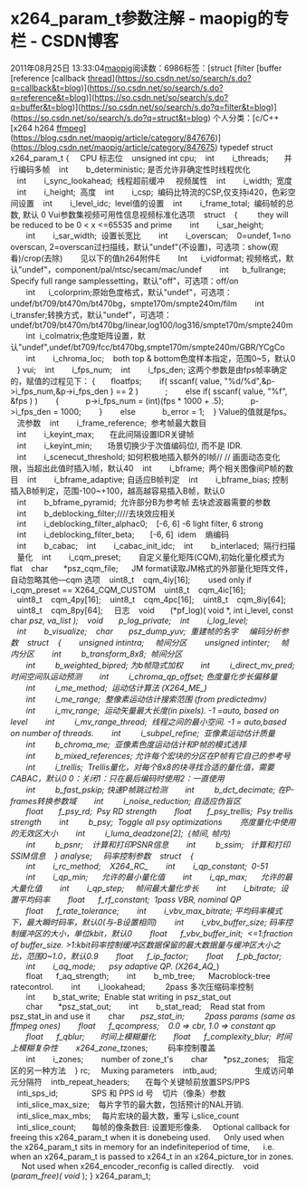 # x264_param_t参数注解 - maopig的专栏 - CSDN博客
2011年08月25日 13:33:04[maopig](https://me.csdn.net/maopig)阅读数：6986标签：[struct																[filter																[buffer																[reference																[callback																[thread](https://so.csdn.net/so/search/s.do?q=thread&t=blog)](https://so.csdn.net/so/search/s.do?q=callback&t=blog)](https://so.csdn.net/so/search/s.do?q=reference&t=blog)](https://so.csdn.net/so/search/s.do?q=buffer&t=blog)](https://so.csdn.net/so/search/s.do?q=filter&t=blog)](https://so.csdn.net/so/search/s.do?q=struct&t=blog)
个人分类：[c/C++																[x264 h264																[ffmpeg](https://blog.csdn.net/maopig/article/category/847674)](https://blog.csdn.net/maopig/article/category/847676)](https://blog.csdn.net/maopig/article/category/847675)
typedef struct x264_param_t
{
    CPU 标志位
   unsigned int cpu;
   int        i_threads;       并行编码多帧
   int        b_deterministic; 是否允许非确定性时线程优化
   int        i_sync_lookahead;  线程超前缓冲
    视频属性
   int        i_width;  宽度
   int        i_height;  高度
   int        i_csp;  编码比特流的CSP,仅支持i420，色彩空间设置
   int        i_level_idc;  level值的设置
   int        i_frame_total;  编码帧的总数, 默认 0
Vui参数集视频可用性信息视频标准化选项
   struct
   {
        they will be reduced to be 0 < x <=65535 and prime
       int        i_sar_height;
       int        i_sar_width;  设置长宽比
       int        i_overscan;    0=undef, 1=no overscan, 2=overscan过扫描线，默认"undef"(不设置)，可选项：show(观看)/crop(去除)
       见以下的值h264附件E
       Int      i_vidformat; 视频格式，默认"undef"，component/pal/ntsc/secam/mac/undef
       int      b_fullrange; Specify full range samplessetting，默认"off"，可选项：off/on
       int      i_colorprim;原始色度格式，默认"undef"，可选项：undef/bt709/bt470m/bt470bg，smpte170m/smpte240m/film
       int   i_transfer;转换方式，默认"undef"，可选项：undef/bt709/bt470m/bt470bg/linear,log100/log316/smpte170m/smpte240m
       int  i_colmatrix;色度矩阵设置，默认"undef",undef/bt709/fcc/bt470bg,smpte170m/smpte240m/GBR/YCgCo
       int        i_chroma_loc;    both top & bottom色度样本指定，范围0~5，默认0
   } vui;
   int        i_fps_num;
   int        i_fps_den;
这两个参数是由fps帧率确定的，赋值的过程见下：
{       floatfps;      
 if( sscanf( value, "%d/%d",&p->i_fps_num,&p->i_fps_den ) == 2 )
           ;
       else if( sscanf( value, "%f", &fps ) )
       {
           p->i_fps_num = (int)(fps * 1000 + .5);
           p->i_fps_den = 1000;
       }
       else
           b_error = 1;
   }
Value的值就是fps。
   流参数
   int        i_frame_reference;  参考帧最大数目
   int        i_keyint_max;       在此间隔设置IDR关键帧
   int        i_keyint_min;       场景切换少于次值编码位I, 而不是 IDR.
   int        i_scenecut_threshold; 如何积极地插入额外的I帧// //
画面动态变化限，当超出此值时插入I帧，默认40
   int        i_bframe;  两个相关图像间P帧的数目
   int        i_bframe_adaptive; 自适应B帧判定
   int        i_bframe_bias; 控制插入B帧判定，范围-100~+100，越高越容易插入B帧，默认0
   int        b_bframe_pyramid;  允许部分B为参考帧
去块滤波器需要的参数
   int        b_deblocking_filter;////去块效应相关
   int        i_deblocking_filter_alphac0;    [-6, 6] -6 light filter, 6 strong
   int        i_deblocking_filter_beta;       [-6, 6]  idem
   熵编码
   int        b_cabac;
   int        i_cabac_init_idc;
   int        b_interlaced;  隔行扫描
   量化
   int        i_cqm_preset;        自定义量化矩阵(CQM),初始化量化模式为flat
   char       *psz_cqm_file;      JM format读取JM格式的外部量化矩阵文件，自动忽略其他—cqm 选项
   uint8_t    cqm_4iy[16];        used only if i_cqm_preset == X264_CQM_CUSTOM
   uint8_t    cqm_4ic[16];
   uint8_t    cqm_4py[16];
   uint8_t    cqm_4pc[16];
   uint8_t    cqm_8iy[64];
   uint8_t    cqm_8py[64];
    日志
   void       (*pf_log)( void *, int i_level, const char *psz, va_list );
   void       *p_log_private;
   int        i_log_level;
   int        b_visualize;
   char       *psz_dump_yuv;  重建帧的名字
    编码分析参数
   struct
   {
       unsigned intintra;     帧间分区
       unsigned intinter;     帧内分区
       int         b_transform_8x8;  帧间分区
       int         b_weighted_bipred; 为b帧隐式加权
       int         i_direct_mv_pred; 时间空间队运动预测
       int         i_chroma_qp_offset; 色度量化步长偏移量
       int         i_me_method;  运动估计算法 (X264_ME_*)
       int         i_me_range;  整像素运动估计搜索范围 (from predictedmv)
       int         i_mv_range;  运动矢量最大长度(in pixels). -1 =auto, based on level
       int         i_mv_range_thread;  线程之间的最小空间. -1 = auto,based on number of threads.
       int         i_subpel_refine;  亚像素运动估计质量
       int         b_chroma_me;  亚像素色度运动估计和P帧的模式选择
       int         b_mixed_references; 允许每个宏块的分区在P帧有它自己的参考号
       int         i_trellis;  Trellis量化，对每个8x8的块寻找合适的量化值，需要CABAC，默认0 0：关闭1：只在最后编码时使用2：一直使用
       int         b_fast_pskip; 快速P帧跳过检测
       int         b_dct_decimate; 在P-frames转换参数域
       int         i_noise_reduction; 自适应伪盲区
       float       f_psy_rd;  Psy RD strength
       float       f_psy_trellis;  Psy trellis strength
       int         b_psy;  Toggle all psy optimizations
       亮度量化中使用的无效区大小
       int         i_luma_deadzone[2];  {帧间, 帧内}
       int         b_psnr;    计算和打印PSNR信息
       int         b_ssim;   计算和打印SSIM信息
   } analyse;
    码率控制参数
   struct
   {
       int        i_rc_method;    X264_RC_*
       int        i_qp_constant;  0-51
       int        i_qp_min;      允许的最小量化值
       int        i_qp_max;      允许的最大量化值
       int        i_qp_step;     帧间最大量化步长
       int        i_bitrate;  设置平均码率
       float      f_rf_constant;  1pass VBR, nominal QP
       float      f_rate_tolerance;
       int        i_vbv_max_bitrate; 平均码率模式下，最大瞬时码率，默认0(与-B设置相同)
       int        i_vbv_buffer_size; 码率控制缓冲区的大小，单位kbit，默认0
       float      f_vbv_buffer_init;  <=1:fraction of buffer_size. >1:kbit码率控制缓冲区数据保留的最大数据量与缓冲区大小之比，范围0~1.0，默认0.9
       float      f_ip_factor;
       float      f_pb_factor;
       int        i_aq_mode;      psy adaptive
 QP. (X264_AQ_*)
       float      f_aq_strength;
       int        b_mb_tree;      Macroblock-tree
 ratecontrol.
       int        i_lookahead;
        2pass 多次压缩码率控制
       int        b_stat_write;  Enable stat writing in psz_stat_out
       char       *psz_stat_out;
       int        b_stat_read;    Read stat from psz_stat_in and
 use it
       char       *psz_stat_in;
        2pass params (same as ffmpeg ones)
       float      f_qcompress;    0.0 => cbr, 1.0 => constant qp
       float      f_qblur;       时间上模糊量化
       float      f_complexity_blur;  时间上模糊复杂性
       x264_zone_t*zones;         码率控制覆盖
       int        i_zones;        number
 of zone_t's
       char       *psz_zones;    指定区的另一种方法
   } rc;
    Muxing parameters
   intb_aud;                 生成访问单元分隔符
   intb_repeat_headers;       在每个关键帧前放置SPS/PPS
   inti_sps_id;               SPS 和 PPS id 号
   切片（像条）参数
   inti_slice_max_size;    每片字节的最大数，包括预计的NAL开销.
   inti_slice_max_mbs;     每片宏块的最大数，重写 i_slice_count
   inti_slice_count;       每帧的像条数目: 设置矩形像条.
    Optional callback for freeing this x264_param_t when it is donebeing used.
     Only used when the x264_param_t sits in memory for an indefiniteperiod of time,
     i.e. when an x264_param_t is passed to x264_t in an x264_picture_tor in zones.
     Not used when x264_encoder_reconfig is called directly.
   void (*param_free)( void* );
} x264_param_t;

